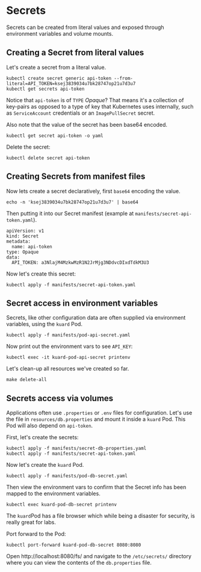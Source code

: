 # Secrets

Secrets can be created from literal values and exposed through environment variables and volume mounts.

## Creating a Secret from literal values

Let's create a secret from a literal value.

    kubectl create secret generic api-token --from-literal=API_TOKEN=ksej3839034u7bk28747op21u7d3u7
    kubectl get secrets api-token

Notice that `api-token` is of `TYPE` *Opaque*? That means it's a collection of key-pairs as opposed to a type of key that Kubernetes uses internally, such as `ServiceAccount` credentials or an `ImagePullSecret` secret.

Also note that the value of the secret has been base64 encoded.

    kubectl get secret api-token -o yaml
    
Delete the secret:

    kubectl delete secret api-token
    
## Creating Secrets from manifest files

Now lets create a secret declaratively, first `base64` encoding the value.

    echo -n 'ksej3839034u7bk28747op21u7d3u7' | base64

Then putting it into our Secret manifest (example at `manifests/secret-api-token.yaml`).

    apiVersion: v1
    kind: Secret
    metadata:
      name: api-token
    type: Opaque
    data:
      API_TOKEN: a3NlajM4MzkwMzR1N2JrMjg3NDdvcDIxdTdkM3U3

Now let's create this secret:

    kubectl apply -f manifests/secret-api-token.yaml

## Secret access in environment variables        

Secrets, like other configuration data are often supplied via environment variables, using the `kuard` Pod.

    kubectl apply -f manifests/pod-api-secret.yaml

Now print out the environment vars to see `API_KEY`:

    kubectl exec -it kuard-pod-api-secret printenv

Let's clean-up all resources we've created so far.

    make delete-all

## Secrets access via volumes

Applications often use `.properties` or `.env` files for configuration. Let's use the file in `resources/db.properties` and mount it inside a `kuard` Pod. This Pod will also depend on `api-token`.

First, let's create the secrets:

    kubectl apply -f manifests/secret-db-properties.yaml 
    kubectl apply -f manifests/secret-api-token.yaml 

Now let's create the `kuard` Pod.

    kubectl apply -f manifests/pod-db-secret.yaml

Then view the environment vars to confirm that the Secret info has been mapped to the environment variables.

    kubectl exec kuard-pod-db-secret printenv
    

The `kuard`Pod has a file browser which while being a disaster for security, is really great for labs.

Port forward to the Pod:

    kubectl port-forward kuard-pod-db-secret 8080:8080

Open http://localhost:8080/fs/ and navigate to the `/etc/secrets/` directory where you can view the contents of the `db.properties` file.

